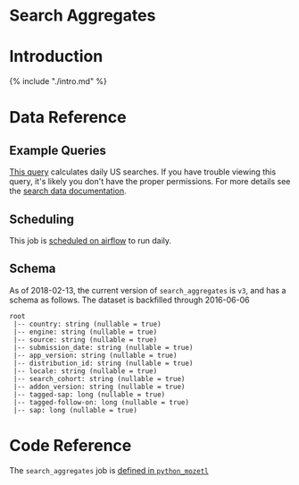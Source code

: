 # Search Aggregates

<!-- toc -->

# Introduction

{% include "./intro.md" %}

# Data Reference

## Example Queries

[This query](https://sql.telemetry.mozilla.org/queries/51140/source)
calculates daily US searches.
If you have trouble viewing this query,
it's likely you don't have the proper permissions.
For more details see the [search data documentation].


## Scheduling

This job is
[scheduled on airflow](https://github.com/mozilla/telemetry-airflow/blob/master/dags/main_summary.py#L135)
to run daily.

## Schema

As of 2018-02-13,
the current version of `search_aggregates` is `v3`,
and has a schema as follows.
The dataset is backfilled through 2016-06-06

```
root
 |-- country: string (nullable = true)
 |-- engine: string (nullable = true)
 |-- source: string (nullable = true)
 |-- submission_date: string (nullable = true)
 |-- app_version: string (nullable = true)
 |-- distribution_id: string (nullable = true)
 |-- locale: string (nullable = true)
 |-- search_cohort: string (nullable = true)
 |-- addon_version: string (nullable = true)
 |-- tagged-sap: long (nullable = true)
 |-- tagged-follow-on: long (nullable = true)
 |-- sap: long (nullable = true)
```

# Code Reference

The `search_aggregates` job is
[defined in `python_mozetl`](https://github.com/mozilla/python_mozetl/blob/master/mozetl/search/aggregates.py)


[search data documentation]: ../../search.md
